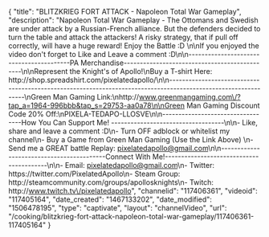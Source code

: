 {
    "title": "BLITZKRIEG FORT ATTACK - Napoleon Total War Gameplay",
    "description": "Napoleon Total War Gameplay - The Ottomans and Swedish are under attack by a Russian-French alliance.   But the defenders decided to turn the table and attack the attackers!  A risky strategy, that if pull off correctly, will have a huge reward!  Enjoy the Battle :D \n\nIf you enjoyed the video don't forget to Like and Leave a comment :D\n\n-----------------------------------------PA Merchandise----------------------------------------------\n\nRepresent the Knight's of Apollo!\nBuy a T-shirt Here: http:\/\/shop.spreadshirt.com\/pixelatedapollo\/\n\n---------------------------------------------------------------------------------------------------------------\nGreen Man Gaming Link:\nhttp:\/\/www.greenmangaming.com\/?tap_a=1964-996bbb&tap_s=29753-aa0a78\n\nGreen Man Gaming Discount Code 20% Off:\nPIXELA-TEDAPO-LLOSVE\n\n----------------------------------How You Can Support Me! -----------------------------------\n\n- Like, share and leave a comment :D\n- Turn OFF adblock or whitelist my channel\n- Buy a Game from Green Man Gaming (Use the Link Above) \n- Send me a GREAT battle Replay: pixelatedapollo@gmail.com\n\n------------------------------------------Connect With Me!-----------------------------------------\n\n- Email: pixelatedapollo@gmail.com\n- Twitter: https:\/\/twitter.com\/PixelatedApollo\n- Steam Group:  http:\/\/steamcommunity.com\/groups\/apollosknights\n- Twitch: http:\/\/www.twitch.tv\/pixelatedapollo",
    "channelid": "117406361",
    "videoid": "117405164",
    "date_created": "1467133202",
    "date_modified": "1506478195",
    "type": "captivate",
    "layout": "channelVideo",
    "url": "\/cooking\/blitzkrieg-fort-attack-napoleon-total-war-gameplay\/117406361-117405164"
}
